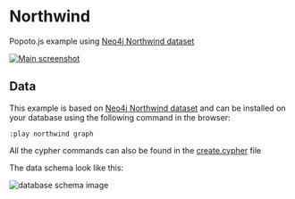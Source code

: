 # Northwind

Popoto.js example using [Neo4j Northwind dataset](https://neo4j.com/developer/guide-importing-data-and-etl) 

[![Main screenshot](https://nhogs.github.io/popoto-examples/northwind/screens/main.png "Main screenshot")](https://nhogs.github.io/popoto-examples/northwind/index.html)

## Data
This example is based on [Neo4j Northwind dataset](https://neo4j.com/developer/guide-importing-data-and-etl) and can be installed on your database using the following command in the browser:
```
:play northwind graph
```
All the cypher commands can also be found in the [create.cypher](https://github.com/Nhogs/popoto-examples/tree/master/northwind/cypher/create.cypher) file

The data schema look like this:

![database schema image](https://nhogs.github.io/popoto-examples/northwind/screens/schema.png "Database schema")

